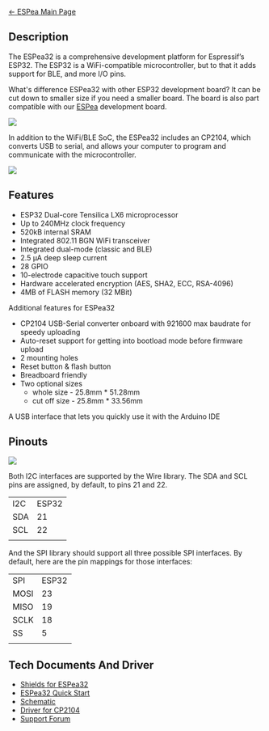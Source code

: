[← ESPea Main Page](ESPea_And_Shields.md)

## Description

The ESPea32 is a comprehensive development platform for Espressif’s
ESP32. The ESP32 is a WiFi-compatible microcontroller, but to that it
adds support for BLE, and more I/O pins.

What's difference ESPea32 with other ESP32 development board? It can be
cut down to smaller size if you need a smaller board. The board is also
part compatible with our [ESPea](ESPea.md) development board.

<img src="https://i1.aprbrother.com/esp32-2.jpg-640.jpg">

In addition to the WiFi/BLE SoC, the ESPea32 includes an CP2104, which
converts USB to serial, and allows your computer to program and
communicate with the microcontroller.

<img src="https://i1.aprbrother.com/espea32-a.jpg-640.jpg">

## Features

  - ESP32 Dual-core Tensilica LX6 microprocessor
  - Up to 240MHz clock frequency
  - 520kB internal SRAM
  - Integrated 802.11 BGN WiFi transceiver
  - Integrated dual-mode (classic and BLE)
  - 2.5 µA deep sleep current
  - 28 GPIO
  - 10-electrode capacitive touch support
  - Hardware accelerated encryption (AES, SHA2, ECC, RSA-4096)
  - 4MB of FLASH memory (32 MBit)

Additional features for ESPea32

  - CP2104 USB-Serial converter onboard with 921600 max baudrate for
    speedy uploading
  - Auto-reset support for getting into bootload mode before firmware
    upload
  - 2 mounting holes
  - Reset button & flash button
  - Breadboard friendly
  - Two optional sizes
      - whole size - 25.8mm \* 51.28mm
      - cut off size - 25.8mm \* 33.56mm

A USB interface that lets you quickly use it with the Arduino IDE

## Pinouts

<img src="https://i1.aprbrother.com/espea32-pinouts.png">

Both I2C interfaces are supported by the Wire library. The SDA and SCL
pins are assigned, by default, to pins 21 and 22.

|     |       |
| --- | ----- |
| I2C | ESP32 |
| SDA | 21    |
| SCL | 22    |
|  |

And the SPI library should support all three possible SPI interfaces. By
default, here are the pin mappings for those interfaces:

|      |       |
| ---- | ----- |
| SPI  | ESP32 |
| MOSI | 23    |
| MISO | 19    |
| SCLK | 18    |
| SS   | 5     |
|  |

## Tech Documents And Driver

  - [Shields for
    ESPea32](https://blog.aprbrother.com/product-tag/espea32)
  - [ESPea32 Quick
    Start](ESPea32_Quick_Start.md)
  - [Schematic](https://github.com/AprilBrother/ESPea32/blob/master/hardware/ESPea32-schematic.pdf)
  - [Driver for
    CP2104](https://www.silabs.com/products/mcu/Pages/USBtoUARTBridgeVCPDrivers.aspx)
  - [Support Forum](http://bbs.aprbrother.com/c/wifi)
